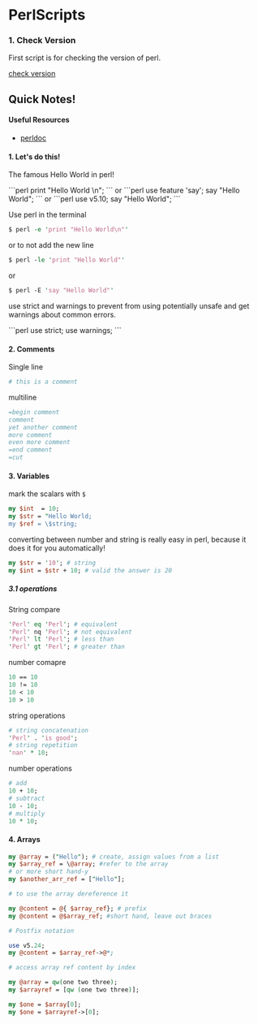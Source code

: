 # PerlScripts

### 1. Check Version
<p> First script is for checking the version of perl. </p>

[check version](checkVersion.pl)
## Quick Notes!

#### Useful Resources
- [perldoc](http://perldoc.perl.org)

#### 1. Let's do this!
<p>The famous Hello World in perl!</p>
```perl
print "Hello World \n";
```
or 
```perl
use feature 'say';
say "Hello World";
```
or 
```perl
use v5.10;
say "Hello World";
```

Use perl in the terminal 

```perl
$ perl -e 'print "Hello World\n"'
```

or to not add the new line 
```perl
$ perl -le 'print "Hello World"'
```
or 
```perl
$ perl -E 'say "Hello World"'
```
<p>use strict and warnings to prevent from using potentially unsafe and get warnings about common errors.</p>
```perl
use strict;
use warnings;
```

#### 2. Comments

Single line 
```perl
# this is a comment
```
multiline 
```perl
=begin comment
comment
yet another comment
more comment
even more comment
=end comment
=cut
```

#### 3. Variables
mark the scalars with ```$``` 

```perl
my $int  = 10;
my $str = "Hello World;
my $ref = \$string; 
```

converting between number and string is really easy in perl, because it does it for you automatically!

```perl
my $str = '10'; # string
my $int = $str + 10; # valid the answer is 20 
```

##### 3.1 operations

String compare
```perl
'Perl' eq 'Perl'; # equivalent
'Perl' nq 'Perl'; # not equivalent
'Perl' lt 'Perl'; # less than
'Perl' gt 'Perl'; # greater than
```
number comapre 
```perl
10 == 10
10 != 10
10 < 10
10 > 10
```

string operations
```perl
# string concatenation 
'Perl' . 'is good';
# string repetition
'nan' * 10;
```

number operations
```perl
# add
10 + 10;
# subtract 
10 - 10;
# multiply
10 * 10;
```

#### 4. Arrays

```perl
my @array = ("Hello"); # create, assign values from a list
my $array_ref = \@array; #refer to the array
# or more short hand-y
my $another_arr_ref = ["Hello"];

# to use the array dereference it

my @content = @{ $array_ref}; # prefix
my @content = @$array_ref; #short hand, leave out braces

# Postfix notation

use v5.24;
my @content = $array_ref->@*;

# access array ref content by index

my @array = qw(one two three);
my $arrayref = [qw (one two three)];

my $one = $array[0];
my $one = $arrayref->[0];
```